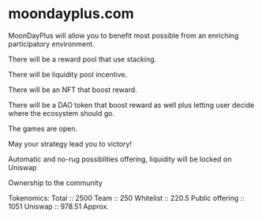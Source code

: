 # moondayplus.com

MoonDayPlus will allow you to benefit most possible from an enriching participatory environment.


There will be a reward pool that use stacking.

There will be liquidity pool incentive.

There will be an NFT that boost reward.

There will be a DAO token that boost reward as well plus letting user decide where the ecosystem should go.

The games are open.

May your strategy lead you to victory!

Automatic and no-rug possiblities offering, liquidity will be locked on Uniswap

Ownership to the community

Tokenomics:
Total :: 2500
Team :: 250
Whitelist :: 220.5
Public offering :: 1051
Uniswap :: 978.51 Approx.
